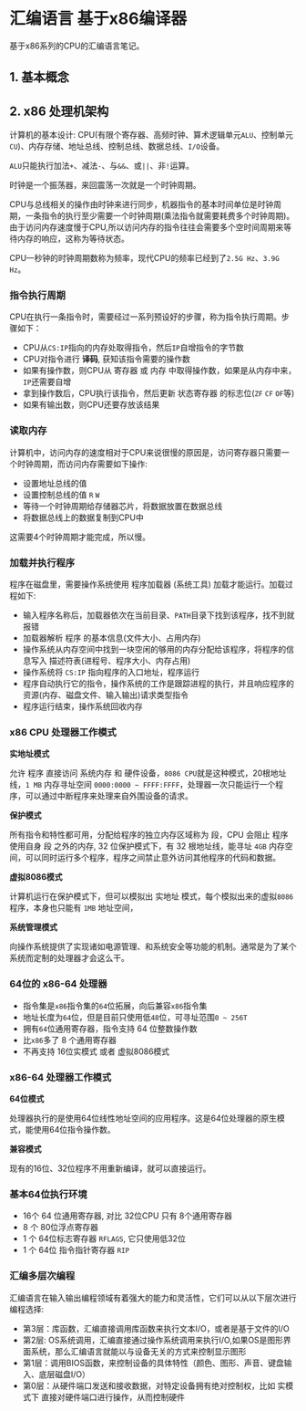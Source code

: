 # 汇编语言 基于x86编译器

基于x86系列的CPU的汇编语言笔记。

## 1. 基本概念

## 2. x86 处理机架构

计算机的基本设计: CPU(有限个寄存器、高频时钟、算术逻辑单元`ALU`、控制单元`CU`)、内存存储、地址总线、控制总线、数据总线、`I/O`设备。

`ALU`只能执行加法`+`、减法`-`、与`&&`、或`||`、非`!`运算。

时钟是一个振荡器，来回震荡一次就是一个时钟周期。

CPU与总线相关的操作由时钟来进行同步，机器指令的基本时间单位是时钟周期，一条指令的执行至少需要一个时钟周期(乘法指令就需要耗费多个时钟周期)。由于访问内存速度慢于CPU,所以访问内存的指令往往会需要多个空时间周期来等待内存的响应，这称为等待状态。

CPU一秒钟的时钟周期数称为频率，现代CPU的频率已经到了`2.5G Hz`、`3.9G Hz`。

### 指令执行周期

CPU在执行一条指令时，需要经过一系列预设好的步骤，称为指令执行周期。步骤如下：

- CPU从`CS:IP`指向的内存处取得指令，然后`IP`自增指令的字节数
- CPU对指令进行 **译码**, 获知该指令需要的操作数
- 如果有操作数，则CPU从 寄存器 或 内存 中取得操作数，如果是从内存中来，`IP`还需要自增
- 拿到操作数后，CPU执行该指令，然后更新 状态寄存器 的标志位(`ZF` `CF` `OF`等)
- 如果有输出数，则CPU还要存放该结果

### 读取内存

计算机中，访问内存的速度相对于CPU来说很慢的原因是，访问寄存器只需要一个时钟周期，而访问内存需要如下操作:

- 设置地址总线的值
- 设置控制总线的值 `R` `W`
- 等待一个时钟周期给存储器芯片，将数据放置在数据总线
- 将数据总线上的数据复制到CPU中

这需要4个时钟周期才能完成，所以慢。

### 加载并执行程序

程序在磁盘里，需要操作系统使用 程序加载器 (系统工具) 加载才能运行。加载过程如下:

- 输入程序名称后，加载器依次在当前目录、`PATH`目录下找到该程序，找不到就报错
- 加载器解析 程序 的基本信息(文件大小、占用内存)
- 操作系统从内存空间中找到一块空闲的够用的内存分配给该程序，将程序的信息写入 描述符表(进程号、程序大小、内存占用)
- 操作系统将 `CS:IP` 指向程序的入口地址，程序运行
- 程序自动执行它的指令，操作系统的工作是跟踪进程的执行，并且响应程序的资源(内存、磁盘文件、输入输出)请求类型指令
- 程序运行结束，操作系统回收内存

### x86 CPU 处理器工作模式

**实地址模式**

允许 程序 直接访问 系统内存 和 硬件设备，`8086 CPU`就是这种模式，20根地址线，`1 MB` 内存寻址空间 `0000:0000 ~ FFFF:FFFF`，处理器一次只能运行一个程序，可以通过中断程序来处理来自外围设备的请求。

**保护模式**

所有指令和特性都可用，分配给程序的独立内存区域称为 段，CPU 会阻止 程序 使用自身 段 之外的内存, 32 位保护模式下，有 32 根地址线，能寻址 `4GB` 内存空间，可以同时运行多个程序，程序之间禁止意外访问其他程序的代码和数据。

**虚拟8086模式**

计算机运行在保护模式下，但可以模拟出 实地址 模式，每个模拟出来的虚拟`8086`程序，本身也只能有 `1MB` 地址空间，

**系统管理模式**

向操作系统提供了实现诸如电源管理、和系统安全等功能的机制。通常是为了某个系统而定制的处理器才会这么干。

### 64位的 x86-64 处理器

- 指令集是`x86`指令集的`64`位拓展，向后兼容`x86`指令集
- 地址长度为`64`位，但是目前只使用低`48`位，可寻址范围`0 ~ 256T`
- 拥有`64`位通用寄存器，指令支持 64 位整数操作数
- 比`x86`多了 8 个通用寄存器
- 不再支持 16位实模式 或者 虚拟8086模式

### x86-64 处理器工作模式

**64位模式**

处理器执行的是使用64位线性地址空间的应用程序。这是64位处理器的原生模式，能使用64位指令操作数。

**兼容模式**

现有的16位、32位程序不用重新编译，就可以直接运行。

### 基本64位执行环境

- 16个 64 位通用寄存器, 对比 32位CPU 只有 8个通用寄存器
- 8 个 80位浮点寄存器
- 1 个 64位标志寄存器 `RFLAGS`, 它只使用低32位
- 1 个 64位 指令指针寄存器 `RIP`

### 汇编多层次编程

汇编语言在输入输出编程领域有着强大的能力和灵活性，它们可以从以下层次进行编程选择:

- 第3层：库函数，汇编直接调用库函数来执行文本I/O，或者是基于文件的I/O
- 第2层: OS系统调用，汇编直接通过操作系统调用来执行I/O,如果OS是图形界面系统，那么汇编语言就能以与设备无关的方式来控制显示图形
- 第1层：调用BIOS函数，来控制设备的具体特性（颜色、图形、声音、键盘输入、底层磁盘I/O）
- 第0层：从硬件端口发送和接收数据，对特定设备拥有绝对控制权，比如 实模式下 直接对硬件端口进行操作，从而控制硬件























